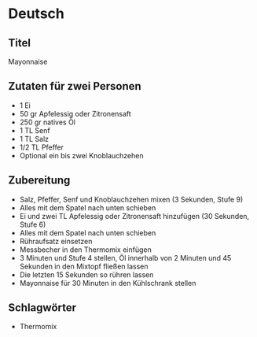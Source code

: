 # Deutsch

## Titel

Mayonnaise

## Zutaten für zwei Personen

* 1 Ei
* 50 gr Apfelessig oder Zitronensaft
* 250 gr natives Öl
* 1 TL Senf
* 1 TL Salz
* 1/2 TL Pfeffer
* Optional ein bis zwei Knoblauchzehen

## Zubereitung

* Salz, Pfeffer, Senf und Knoblauchzehen mixen (3 Sekunden, Stufe 9)
* Alles mit dem Spatel nach unten schieben
* Ei und zwei TL Apfelessig oder Zitronensaft hinzufügen (30 Sekunden, Stufe 6)
* Alles mit dem Spatel nach unten schieben
* Rühraufsatz einsetzen
* Messbecher in den Thermomix einfügen
* 3 Minuten und Stufe 4 stellen, Öl innerhalb von 2 Minuten und 45 Sekunden in den Mixtopf fließen lassen
* Die letzten 15 Sekunden so rühren lassen
* Mayonnaise für 30 Minuten in den Kühlschrank stellen

## Schlagwörter

* Thermomix
